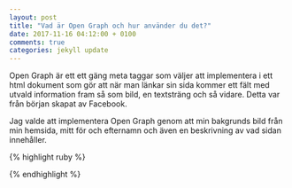 ```yaml
---
layout: post
title: "Vad är Open Graph och hur använder du det?"
date: 2017-11-16 04:12:00 + 0100
comments: true
categories: jekyll update
---
```


Open Graph är ett ett gäng meta taggar som väljer att implementera i ett html dokument som gör att när man länkar sin sida kommer ett fält med utvald information fram så som bild, en textsträng och så vidare. Detta var från början skapat av Facebook.

Jag valde att implementera Open Graph genom att min bakgrunds bild från min hemsida, mitt för och efternamn och även en beskrivning av vad sidan innehåller.



{% highlight ruby %}
<title>Marcus Wallin</title>
<meta property="og:title" content="Marcus Wallin" />
<meta property="og:type" content="website" />
<meta property="og:url" content="https://mackanw3.github.io" />
<meta property="og:image" content="https://mackanw3.github.io/img/dator.jpg" />
<meta property="og:description" content="Denna hemsida är skapad för kursen 1Dv022 på Lnu i Kalmar" />
{% endhighlight %}